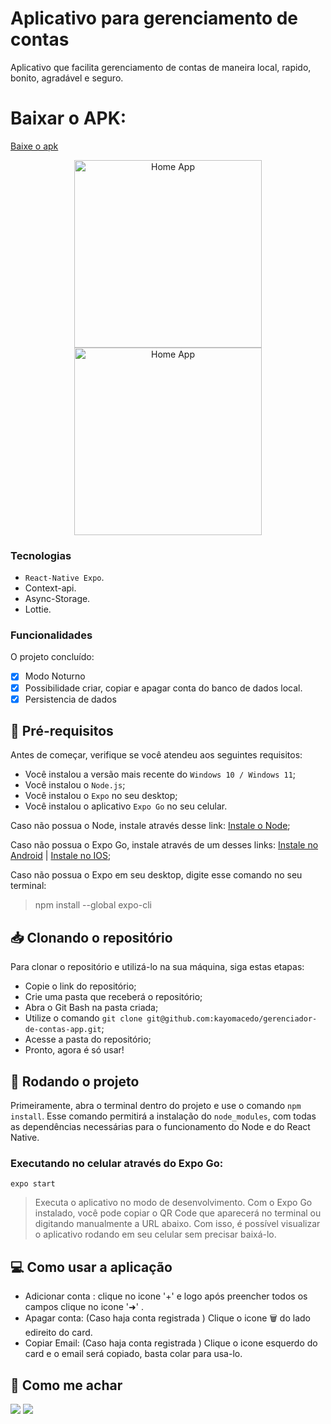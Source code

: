 # Aplicativo para gerenciamento de contas

Aplicativo que facilita gerenciamento de contas de maneira local, rapido, bonito, agradável e seguro.


# Baixar o APK:
[Baixe o apk](https://dc723.4shared.com/download/C2P3-jQufa/gerenciador-app.apk?tsid=20240106-072454-b200d422&sbsr=710b8adbc250fd73eab02537c0896755b02&bip=MTc5LjE5MS4yMTUuMTA5&lgfp=30)


<div align="center" gap:12>
  <img src="https://s13.gifyu.com/images/SjPBy.gif" alt="Home App" width="300"/>
 
  <img src="https://s13.gifyu.com/images/SjPJw.gif" alt="Home App" width="300"/>
  
</div>




### Tecnologias
* `React-Native Expo`.
* Context-api.
* Async-Storage.
* Lottie.


### Funcionalidades

O projeto concluído:

- [x] Modo Noturno
- [x] Possibilidade criar, copiar e apagar conta do banco de dados local.
- [x] Persistencia de dados

## 📑 Pré-requisitos

Antes de começar, verifique se você atendeu aos seguintes requisitos:

* Você instalou a versão mais recente do `Windows 10 / Windows 11`;
* Você instalou o `Node.js`;
* Você instalou o `Expo` no seu desktop;
* Você instalou o aplicativo `Expo Go` no seu celular.

Caso não possua o Node, instale através desse link: [Instale o Node](https://nodejs.org/en/);

Caso não possua o Expo Go, instale através de um desses links: [Instale no Android](https://play.google.com/store/apps/details?id=host.exp.exponent&hl=pt-BR) | [Instale no IOS](https://apps.apple.com/br/app/expo-go/id982107779);

Caso não possua o Expo em seu desktop, digite esse comando no seu terminal:
> npm install --global expo-cli

## 📥 Clonando o repositório

Para clonar o repositório e utilizá-lo na sua máquina, siga estas etapas:

* Copie o link do repositório;
* Crie uma pasta que receberá o repositório;
* Abra o Git Bash na pasta criada;
* Utilize o comando `git clone git@github.com:kayomacedo/gerenciador-de-contas-app.git`;
* Acesse a pasta do repositório;
* Pronto, agora é só usar!

## 🚀 Rodando o projeto

Primeiramente, abra o terminal dentro do projeto e use o comando `npm install`. Esse comando permitirá a instalação do `node_modules`, com todas as dependências necessárias para o funcionamento do Node e do React Native.

### Executando no celular através do Expo Go:

```
expo start
```
> Executa o aplicativo no modo de desenvolvimento. Com o Expo Go instalado, você pode copiar o QR Code que aparecerá no terminal ou digitando manualmente a URL abaixo. Com isso, é possível visualizar o aplicativo rodando em seu celular sem precisar baixá-lo.

## 💻 Como usar a aplicação

* Adicionar conta : clique no icone '+' e logo após preencher todos os campos clique no icone '➜' .
* Apagar conta: (Caso haja conta registrada ) Clique o icone 🗑 do lado edireito do card.
* Copiar Email: (Caso haja conta registrada ) Clique o icone esquerdo  do card e o email será copiado, basta colar para usa-lo.

## 🤳 Como me achar

<a href="https://www.linkedin.com/in/kayomacedo/" target="_blank"><img src="https://img.shields.io/badge/-LinkedIn-%230077B5?style=for-the-badge&logo=linkedin&logoColor=white" target="_blank"></a>
<a href = "mailto:kayo-macedo@outlook.com"><img src="https://img.shields.io/badge/-Gmail-%23333?style=for-the-badge&logo=gmail&logoColor=white" target="_blank"></a>
